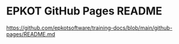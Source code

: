 # EPKOT GitHub Pages README

<https://github.com/epkotsoftware/training-docs/blob/main/github-pages/README.md>
